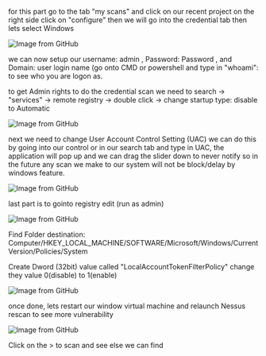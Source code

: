 <p>for this part go to the tab "my scans" and click on our recent project on the right side click on "configure" then we will go into the credential tab then lets select Windows </p>

<img src="https://github.com/TommyP702/TanPham/assets/169327735/80d907a4-cf6a-4f22-a676-6aec9206fbb5" alt="Image from GitHub"/>

<p>we can now setup our username: admin , Password: Password , and Domain: user login name (go onto CMD or powershell and type in "whoami": to see who you are logon as. </p>


<p>to get Admin rights to do the credential scan we need to search -> "services" -> remote registry -> double click  -> change startup type: disable to Automatic </p>

<img src="https://github.com/TommyP702/TanPham/assets/169327735/05526f3a-b425-470d-af24-d36c8526aebf" alt="Image from GitHub"/>

<p>next we need to change User Account Control Setting (UAC) we can do this by going into our control or in our search tab and type in UAC, the application will pop up and we can drag the slider down to never notify so in the future any scan we make to our system will not be block/delay by windows feature.</p>

<img src="https://github.com/TommyP702/TanPham/assets/169327735/d54e8aa4-8ed6-4657-ac2d-cfd308a9df32" alt="Image from GitHub"/>

<p>last part is to gointo registry edit (run as admin) </p>

<img src="https://github.com/TommyP702/TanPham/assets/169327735/c7f91297-4c8d-4972-b53b-e42bee6e2a61" alt="Image from GitHub"/>

<p>Find Folder destination: Computer/HKEY_LOCAL_MACHINE/SOFTWARE/Microsoft/Windows/CurrentVersion/Policies/System</p>
<p>Create Dword (32bit) value  called  "LocalAccountTokenFilterPolicy" change they value 0(disable) to 1(enable)</p>

<img src="https://github.com/TommyP702/TanPham/assets/169327735/8f1d5ba6-390b-426d-b73c-ec1c38c05003" alt="Image from GitHub"/>

<p>once done, lets restart our window virtual machine and relaunch Nessus rescan to see more vulnerability</p>

<img src="https://github.com/TommyP702/TanPham/assets/169327735/837ecffc-df0a-4204-b62d-236e0e4d66f8" alt="Image from GitHub"/>


<p>Click on the > to scan and see else we can find</p>
